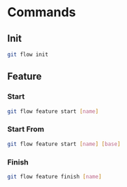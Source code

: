 # Commands

## Init

```sh
git flow init
```

## Feature

### Start

```sh
git flow feature start [name]
```

### Start From

```sh
git flow feature start [name] [base]
```

### Finish

```sh
git flow feature finish [name]
```
